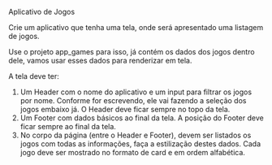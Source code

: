 Aplicativo de Jogos

Crie um aplicativo que tenha uma tela, onde será apresentado uma listagem de jogos.

Use o projeto app_games para isso, já contém os dados dos jogos dentro dele, vamos usar esses dados para renderizar em tela.

A tela deve ter:

1) Um Header com o nome do aplicativo e um input para filtrar os jogos por nome. Conforme for escrevendo, ele vai fazendo a seleção dos jogos embaixo já. O Header deve ficar sempre no topo da tela.
2) Um Footer com dados básicos ao final da tela. A posição do Footer deve ficar sempre ao final da tela.
3) No corpo da página (entre o Header e Footer), devem ser listados os jogos com todas as informações, faça a estilização destes dados. Cada jogo deve ser mostrado no formato de card e em ordem alfabética.
